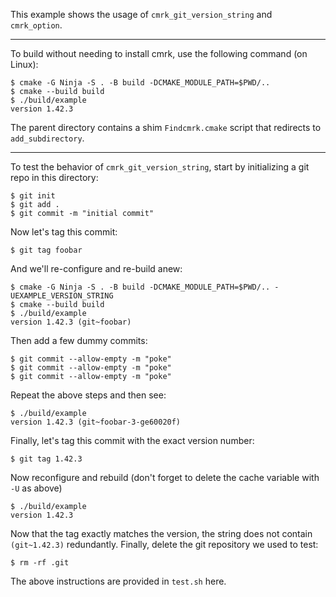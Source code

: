 This example shows the usage of `cmrk_git_version_string` and `cmrk_option`.

---

To build without needing to install cmrk, use the following command (on Linux):

```
$ cmake -G Ninja -S . -B build -DCMAKE_MODULE_PATH=$PWD/..
$ cmake --build build
$ ./build/example
version 1.42.3
```

The parent directory contains a shim `Findcmrk.cmake` script that redirects to
`add_subdirectory`.

---

To test the behavior of `cmrk_git_version_string`, start by initializing a git
repo in this directory:

```
$ git init
$ git add .
$ git commit -m "initial commit"
```

Now let's tag this commit:

```
$ git tag foobar
```

And we'll re-configure and re-build anew:

```
$ cmake -G Ninja -S . -B build -DCMAKE_MODULE_PATH=$PWD/.. -UEXAMPLE_VERSION_STRING
$ cmake --build build
$ ./build/example
version 1.42.3 (git~foobar)
```

Then add a few dummy commits:

```
$ git commit --allow-empty -m "poke"
$ git commit --allow-empty -m "poke"
$ git commit --allow-empty -m "poke"
```

Repeat the above steps and then see:

```
$ ./build/example
version 1.42.3 (git~foobar-3-ge60020f)
```

Finally, let's tag this commit with the exact version number:

```
$ git tag 1.42.3
```

Now reconfigure and rebuild (don't forget to delete the cache variable with
`-U` as above)

```
$ ./build/example
version 1.42.3
```

Now that the tag exactly matches the version, the string does not contain
`(git~1.42.3)` redundantly. Finally, delete the git repository we used to test:

```
$ rm -rf .git
```

The above instructions are provided in `test.sh` here.
